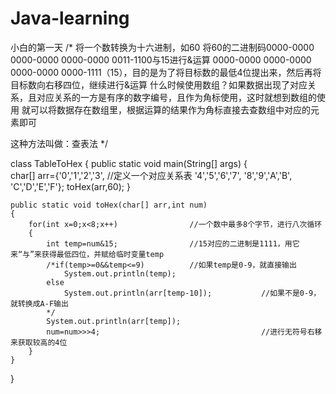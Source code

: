 # Java-learning
小白的第一天
/*
将一个数转换为十六进制，如60
将60的二进制码0000-0000 0000-0000 0000-0000 0011-1100与15进行&运算
			  0000-0000 0000-0000 0000-0000 0000-1111（15），目的是为了将目标数的最低4位提出来，然后再将目标数向右移四位，继续进行&运算
什么时候使用数组？如果数据出现了对应关系，且对应关系的一方是有序的数字编号，且作为角标使用，这时就想到数组的使用
就可以将数据存在数组里，根据运算的结果作为角标直接去查数组中对应的元素即可

这种方法叫做：查表法
*/

class TableToHex
{
	public static void main(String[] args)
	{	
		char[] arr={'0','1','2','3',		//定义一个对应关系表
			          '4','5','6','7',
			          '8','9','A','B',
			          'C','D','E','F'};
		toHex(arr,60);
	}

	public static void toHex(char[] arr,int num)
	{
		for(int x=0;x<8;x++)				//一个数中最多8个字节，进行八次循环
		{
			int temp=num&15;				//15对应的二进制是1111，用它来“与”来获得最低四位，并赋给临时变量temp
			/*if(temp>=0&&temp<=9)			//如果temp是0-9，就直接输出
				System.out.println(temp);
			else
				System.out.println(arr[temp-10]);			//如果不是0-9，就转换成A-F输出
			*/
			System.out.println(arr[temp]);
			num=num>>>4;									//进行无符号右移来获取较高的4位
		}
	}
}
